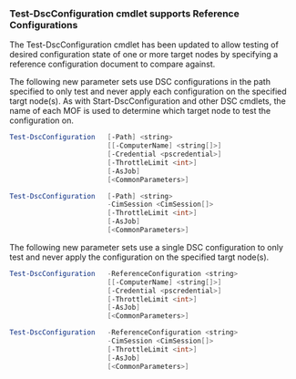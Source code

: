 ### Test-DscConfiguration cmdlet supports Reference Configurations

The Test-DscConfiguration cmdlet has been updated to allow testing of desired configuration state of one or more target nodes by specifying a reference configuration document to compare against.

The following new parameter sets use DSC configurations in the path specified to only test and never apply each configuration on the specified targt node(s). As with Start-DscConfiguration and other DSC cmdlets, the name of each MOF is used to determine which target node to test the configuration on. 

```PowerShell
Test-DscConfiguration 	[-Path] <string> 
						[[-ComputerName] <string[]>] 
						[-Credential <pscredential>] 
						[-ThrottleLimit <int>] 
						[-AsJob] 
						[<CommonParameters>]

Test-DscConfiguration 	[-Path] <string> 
						-CimSession <CimSession[]> 
						[-ThrottleLimit <int>] 
						[-AsJob] 
						[<CommonParameters>]
```

The following new parameter sets use a single DSC configuration to only test and never apply the configuration on the specified targt node(s). 

```PowerShell
Test-DscConfiguration 	-ReferenceConfiguration <string> 
						[[-ComputerName] <string[]>]
						[-Credential <pscredential>] 
						[-ThrottleLimit <int>] 
						[-AsJob] 
						[<CommonParameters>]

Test-DscConfiguration 	-ReferenceConfiguration <string> 
						-CimSession <CimSession[]> 
						[-ThrottleLimit <int>] 
						[-AsJob] 
						[<CommonParameters>]
```
